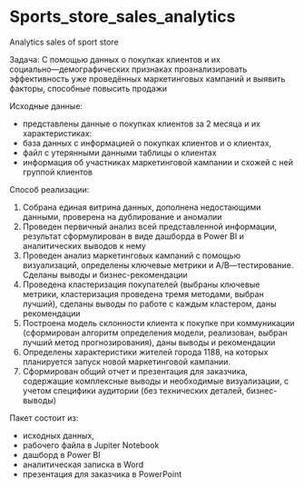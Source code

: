 # Sports_store_sales_analytics
Analytics sales of sport store

Задача:
С помощью данных о покупках клиентов и их социально―демографических признаках проанализировать эффективность уже проведённых маркетинговых кампаний и выявить факторы, способные повысить продажи

Исходные данные:
- представлены данные о покупках клиентов за 2 месяца и их характеристиках:
- база данных с информацией о покупках клиентов и о клиентах,
- файл с утерянными данными таблицы о клиентах 
- информация об участниках маркетинговой кампании и  схожей с ней группой клиентов

Способ реализации:
1. Собрана единая витрина данных, дополнена недостающими данными, проверена на дублирование и аномалии
2. Проведен первичный анализ всей представленной информации, результат сформулирован в виде дашборда в Power BI и аналитических выводов к нему
3. Проведен анализ маркетинговых кампаний с помощью визуализаций, определены ключевые метрики и A/B―тестирование. Сделаны выводы и бизнес-рекомендации
4. Проведена кластеризация покупателей (выбраны ключевые метрики, кластеризация проведена тремя методами, выбран лучший), сделаны выводы по работе с каждым кластером, даны рекомендации
5. Построена модель склонности клиента к покупке при коммуникации (сформирован алгоритм определения модели, реализован, выбран лучший метод прогнозирования), даны выводы и рекомендации
6. Определены характеристики жителей города 1188, на которых планируется запуск новой маркетинговой кампании.
7. Сформирован общий отчет и презентация для заказчика, содержащие комплексные выводы и необходимые визуализации, с учетом специфики аудитории (без технических деталей, бизнес-выводы)

Пакет состоит из:
- исходных данных,
- рабочего файла в Jupiter Notebook
- дашборд в Power BI
- аналитическая записка в Word
- презентация для заказчика в PowerPoint
